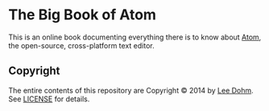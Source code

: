 # The Big Book of Atom

This is an online book documenting everything there is to know about [Atom][atom], the open-source, cross-platform text editor.

## Copyright

The entire contents of this repository are Copyright &copy; 2014 by [Lee Dohm][lee-dohm]. See [LICENSE][license] for details.

[atom]: https://atom.io
[lee-dohm]: http://www.lee-dohm.com
[license]: https://github.com/lee-dohm/big-book-of-atom/blob/master/LICENSE.md
